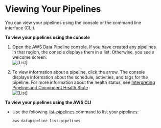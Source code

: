 # Viewing Your Pipelines<a name="dp-list-pipelines"></a>

You can view your pipelines using the console or the command line interface \(CLI\)\.

**To view your pipelines using the console**

1. Open the AWS Data Pipeline console\. If you have created any pipelines in that region, the console displays them in a list\. Otherwise, you see a welcome screen\.  
![\[List\]](http://docs.aws.amazon.com/datapipeline/latest/DeveloperGuide/images/dp-list-pipelines-page.png)

1. To view information about a pipeline, click the arrow\. The console displays information about the schedule, activities, and tags for the pipeline\. For more information about the health status, see [Interpreting Pipeline and Component Health State](dp-interpret-health-status.md)\.  
![\[List\]](http://docs.aws.amazon.com/datapipeline/latest/DeveloperGuide/images/dp-list-pipelines-dropdown.png)

**To view your pipelines using the AWS CLI**

+ Use the following [list\-pipelines](http://docs.aws.amazon.com/cli/latest/reference/datapipeline/list-pipelines.html) command to list your pipelines:

  ```
  aws datapipeline list-pipelines
  ```